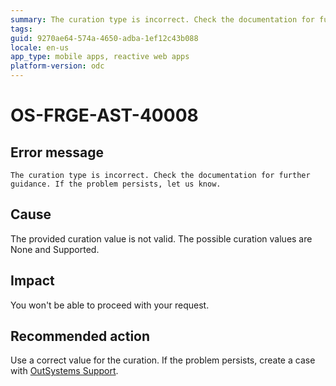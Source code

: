 ```yaml
---
summary: The curation type is incorrect. Check the documentation for further guidance. If the problem persists, let us know.
tags: 
guid: 9270ae64-574a-4650-adba-1ef12c43b088
locale: en-us
app_type: mobile apps, reactive web apps
platform-version: odc
---
```


# OS-FRGE-AST-40008

## Error message

`The curation type is incorrect. Check the documentation for further guidance. If the problem persists, let us know.`

## Cause

The provided curation value is not valid. The possible curation values are None and Supported.

## Impact

You won't be able to proceed with your request.

## Recommended action

Use a correct value for the curation.
If the problem persists, create a case with [OutSystems Support](https://www.outsystems.com/support/portal/open-support-case?ErrorCode=OS-FRGE-AST-40008).

